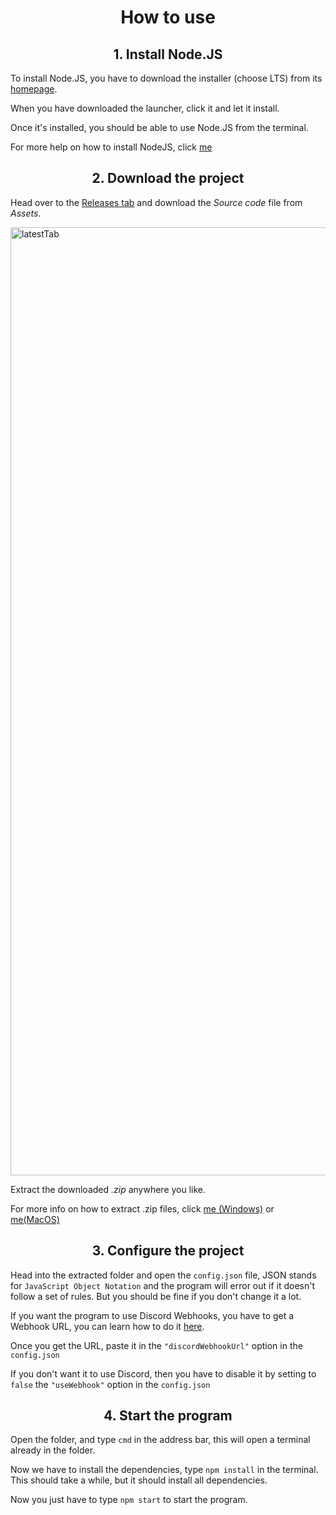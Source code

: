 <h1 align="center">How to use</h1>

<h2 align="center">1. Install Node.JS</h2>

To install Node.JS, you have to download the installer (choose LTS) from its [homepage](https://nodejs.org/).

When you have downloaded the launcher, click it and let it install.

Once it's installed, you should be able to use Node.JS from the terminal.

For more help on how to install NodeJS, click [me](https://www.pluralsight.com/guides/getting-started-with-nodejs)

<h2 align="center">2. Download the project</h2>

Head over to the [Releases tab](https://github.com/aesthetic0001/2Lazy2Flip/releases/latest) and download the <em>Source code</em> file from <em>Assets</em>.

<img width="1517" alt="latestTab" src="https://user-images.githubusercontent.com/15858616/144899052-f4044eb2-f7cc-4c1b-9cc1-f11a4d367b24.png">

Extract the downloaded <em>.zip</em> anywhere you like.

For more info on how to extract .zip files, click [me (Windows)](https://www.cedarville.edu/insights/computer-help/post/how-to-extract-files-from-a-zipped-compressed-folder) or [me(MacOS)](https://www.businessinsider.com/how-to-unzip-files-on-mac#:~:text=To%20unzip%20zipped%20files%20on,zipped%20folder%20on%20your%20desktop.)

<h2 align="center">3. Configure the project</h2>

Head into the extracted folder and open the `config.json` file, JSON stands for `JavaScript Object Notation` and the program will error out if it doesn't follow a set of rules. But you should be fine if you don't change it a lot.

If you want the program to use Discord Webhooks, you have to get a Webhook URL, you can learn how to do it [here](https://help.dashe.io/en/articles/2521940-how-to-create-a-discord-webhook-url).

Once you get the URL, paste it in the `"discordWebhookUrl"` option in the `config.json`

If you don't want it to use Discord, then you have to disable it by setting to `false` the `"useWebhook"` option in the `config.json`

<h2 align="center">4. Start the program</h2>

Open the folder, and type `cmd` in the address bar, this will open a terminal already in the folder.

Now we have to install the dependencies, type `npm install` in the terminal. This should take a while, but it should install all dependencies.

Now you just have to type `npm start` to start the program.
